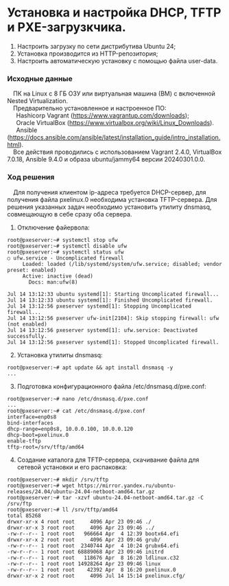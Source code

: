 # Установка и настройка DHCP, TFTP и PXE-загрузкчика.
1. Настроить загрузку по сети дистрибутива Ubuntu 24;
2. Установка производится из HTTP-репозитория;
3. Настроить автоматическую установку с помощью файла user-data.
### Исходные данные ###
&ensp;&ensp;ПК на Linux c 8 ГБ ОЗУ или виртуальная машина (ВМ) с включенной Nested Virtualization.<br/>
&ensp;&ensp;Предварительно установленное и настроенное ПО:<br/>
&ensp;&ensp;&ensp;Hashicorp Vagrant (https://www.vagrantup.com/downloads);<br/>
&ensp;&ensp;&ensp;Oracle VirtualBox (https://www.virtualbox.org/wiki/Linux_Downloads).<br/>
&ensp;&ensp;&ensp;Ansible (https://docs.ansible.com/ansible/latest/installation_guide/intro_installation.html).<br/>
&ensp;&ensp;Все действия проводились с использованием Vagrant 2.4.0, VirtualBox 7.0.18, Ansible 9.4.0 и образа ubuntu/jammy64 версии 20240301.0.0. <br/> 
### Ход решения ###
&ensp;&ensp;Для получения клиентом ip-адреса требуется DHCP-сервер, для получения файла pxelinux.0 необходима установка   TFTP-сервера. Для решения указанных задач необходимо установить утилиту dnsmasq, совмещающую в себе сразу оба сервера.
1. Отключение файервола:
```shell
root@pxeserver:~# systemctl stop ufw
root@pxeserver:~# systemctl disable ufw
root@pxeserver:~# systemctl status ufw
○ ufw.service - Uncomplicated firewall
     Loaded: loaded (/lib/systemd/system/ufw.service; disabled; vendor preset: enabled)
     Active: inactive (dead)
       Docs: man:ufw(8)

Jul 14 13:12:33 ubuntu systemd[1]: Starting Uncomplicated firewall...
Jul 14 13:12:33 ubuntu systemd[1]: Finished Uncomplicated firewall.
Jul 14 13:12:56 pxeserver systemd[1]: Stopping Uncomplicated firewall...
Jul 14 13:12:56 pxeserver ufw-init[2104]: Skip stopping firewall: ufw (not enabled)
Jul 14 13:12:56 pxeserver systemd[1]: ufw.service: Deactivated successfully.
Jul 14 13:12:56 pxeserver systemd[1]: Stopped Uncomplicated firewall.
```
2. Установка утилиты dnsmasq:
```shell
root@pxeserver:~# apt update && apt install dnsmasq -y
...
```
3. Подготовка конфигурационного файла /etc/dnsmasq.d/pxe.conf:
```shell
root@pxeserver:~# nano /etc/dnsmasq.d/pxe.conf
...
root@pxeserver:~# cat /etc/dnsmasq.d/pxe.conf
interface=enp0s8
bind-interfaces
dhcp-range=enp0s8, 10.0.0.100, 10.0.0.120
dhcp-boot=pxelinux.0
enable-tftp
tftp-root=/srv/tftp/amd64
```
4. Создание каталога для TFTP-сервера, скачивание файла для сетевой установки и его распаковка:
```shell
root@pxeserver:~# mkdir /srv/tftp
root@pxeserver:~# wget https://mirror.yandex.ru/ubuntu-releases/24.04/ubuntu-24.04-netboot-amd64.tar.gz
root@pxeserver:~# tar -xzvf ubuntu-24.04-netboot-amd64.tar.gz -C /srv/ftp
root@pxeserver:~# ll /srv/tftp/amd64
total 85268
drwxr-xr-x 4 root root     4096 Apr 23 09:46 ./
drwxr-xr-x 3 root root     4096 Apr 23 09:46 ../
-rw-r--r-- 1 root root   966664 Apr  4 12:39 bootx64.efi
drwxr-xr-x 2 root root     4096 Apr 23 09:46 grub/
-rw-r--r-- 1 root root  2340744 Apr  4 10:24 grubx64.efi
-rw-r--r-- 1 root root 68889068 Apr 23 09:46 initrd
-rw-r--r-- 1 root root   118676 Apr  8 16:20 ldlinux.c32
-rw-r--r-- 1 root root 14928264 Apr 23 09:46 linux
-rw-r--r-- 1 root root    42392 Apr  8 16:20 pxelinux.0
drwxr-xr-x 2 root root     4096 Jul 14 15:14 pxelinux.cfg/
```

